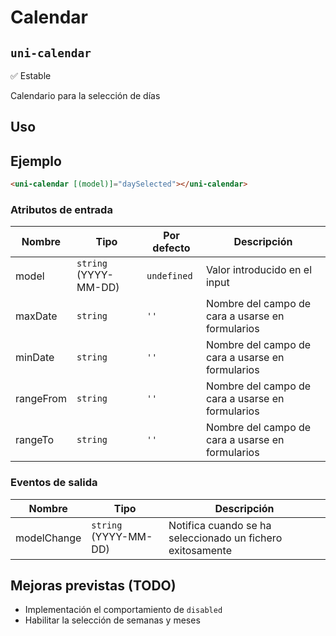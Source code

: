 Calendar
===================
`uni-calendar`
---
:white_check_mark: Estable

Calendario para la selección de días

## Uso

## Ejemplo

```html
<uni-calendar [(model)]="daySelected"></uni-calendar>
```

### Atributos de entrada

| Nombre      | Tipo                  | Por defecto | Descripción 
| ----------- | --------------------- | ----------- | -----------
| model    | `string` (YYYY-MM-DD) | `undefined` | Valor introducido en el input
| maxDate     | `string`              | `''`        | Nombre del campo de cara a usarse en formularios
| minDate     | `string`              | `''`        | Nombre del campo de cara a usarse en formularios
| rangeFrom   | `string`              | `''`        | Nombre del campo de cara a usarse en formularios
| rangeTo     | `string`              | `''`        | Nombre del campo de cara a usarse en formularios

### Eventos de salida

| Nombre         | Tipo                     | Descripción
| -------------- | ------------------------ | -----------
| modelChange | `string` (YYYY-MM-DD)    | Notifica cuando se ha seleccionado un fichero exitosamente


## Mejoras previstas (TODO)

- Implementación el comportamiento de `disabled`
- Habilitar la selección de semanas y meses
